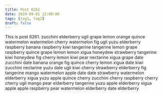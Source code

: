 ```yaml
---
title: Post 6261
date: 2024-09-01 12:00:00
tags: [tag1, tag2]
draft: false
---
```

This is post 6261.
zucchini
elderberry
ugli
grape
lemon
orange
quince
watermelon
watermelon
cherry
watermelon
fig
ugli
yuzu
elderberry
raspberry
banana
raspberry
kiwi
tangerine
tangerine
lemon
grape
raspberry
quince
grape
lemon
lemon
xigua
honeydew
strawberry
tangerine
kiwi
honeydew
fig
cherry
lemon
kiwi
pear
nectarine
xigua
grape
date
zucchini
date
banana
orange
fig
quince
cherry
lemon
xigua
date
kiwi
zucchini
nectarine
yuzu
date
ugli
kiwi
cherry
strawberry
elderberry
fig
tangerine
mango
watermelon
apple
date
date
strawberry
watermelon
elderberry
xigua
yuzu
apple
quince
cherry
zucchini
cherry
raspberry
cherry
cherry
ugli
mango
pear
elderberry
tangerine
yuzu
apple
elderberry
xigua
apple
apple
raspberry
pear
watermelon
elderberry
date
elderberry
